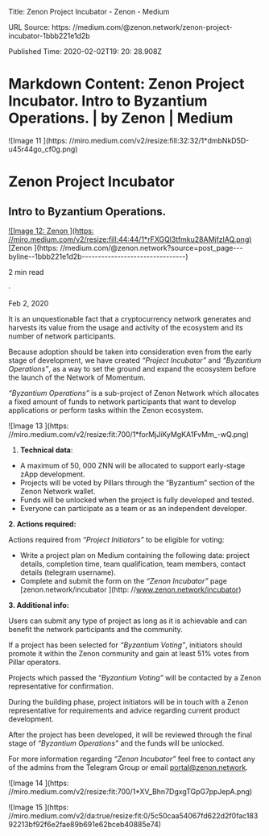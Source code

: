 Title: Zenon Project Incubator - Zenon - Medium

URL Source: https: //medium.com/@zenon.network/zenon-project-incubator-1bbb221e1d2b

Published Time: 2020-02-02T19: 20: 28.908Z

Markdown Content:
Zenon Project Incubator. Intro to Byzantium Operations. | by Zenon | Medium
===============

![Image 11
](https: //miro.medium.com/v2/resize:fill:32:32/1\*dmbNkD5D-u45r44go_cf0g.png)

# Zenon Project Incubator

## Intro to Byzantium Operations.

[![Image 12: Zenon
	](https: //miro.medium.com/v2/resize:fill:44:44/1\*rFXGQl3tfmku28AMjfzlAQ.png)](https://medium.com/@zenon.network?source=post_page---byline--1bbb221e1d2b--------------------------------)
[Zenon
](https: //medium.com/@zenon.network?source=post_page---byline--1bbb221e1d2b--------------------------------)

2 min read

·

Feb 2,
2020

It is an unquestionable fact that a cryptocurrency network generates and harvests its value from the usage and activity of the ecosystem and its number of network participants.

Because adoption should be taken into consideration even from the early stage of development, we have created _“Project Incubator”_ and _“Byzantium Operations”_, as a way to set the ground and expand the ecosystem before the launch of the Network of Momentum.

_“Byzantium Operations”_ is a sub-project of Zenon Network which allocates a fixed amount of funds to network participants that want to develop applications or perform tasks within the Zenon ecosystem.

![Image 13
	](https: //miro.medium.com/v2/resize:fit:700/1\*forMjJiKyMgKA1FvMm\_-wQ.png)

1.  **Technical data**:

-   A maximum of 50,
    000 ZNN will be allocated to support early-stage zApp development.
-   Projects will be voted by Pillars through the “Byzantium” section of the Zenon Network wallet.
-   Funds will be unlocked when the project is fully developed and tested.
-   Everyone can participate as a team or as an independent developer.

**2\. Actions required:**

Actions required from _“Project Initiators”_ to be eligible for voting:

-   Write a project plan on Medium containing the following data: project details, completion time, team qualification, team members, contact details (telegram username).
-   Complete and submit the form on the _“Zenon Incubator”_ page [zenon.network/incubator
    ](http: //www.zenon.network/incubator)

**3\. Additional info:**

Users can submit any type of project as long as it is achievable and can benefit the network participants and the community.

If a project has been selected for _“Byzantium Voting”_, initiators should promote it within the Zenon community and gain at least 51% votes from Pillar operators.

Projects which passed the _“Byzantium Voting”_ will be contacted by a Zenon representative for confirmation.

During the building phase, project initiators will be in touch with a Zenon representative for requirements and advice regarding current product development.

After the project has been developed, it will be reviewed through the final stage of _“Byzantium Operations”_ and the funds will be unlocked.

For more information regarding _“Zenon Incubator”_ feel free to contact any of the admins from the Telegram Group or email portal@zenon.network.

![Image 14
	](https: //miro.medium.com/v2/resize:fit:700/1\*XV_Bhn7DgxgTGpG7ppJepA.png)

![Image 15
	](https: //miro.medium.com/v2/da:true/resize:fit:0/5c50caa54067fd622d2f0fac18392213bf92f6e2fae89b691e62bceb40885e74)
